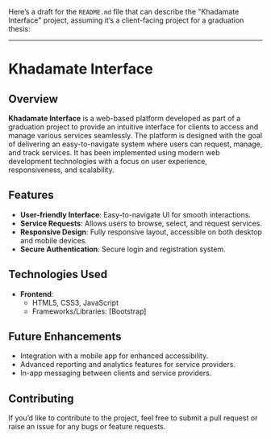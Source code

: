 Here’s a draft for the `README.md` file that can describe the "Khadamate Interface" project, assuming it’s a client-facing project for a graduation thesis:

---

# Khadamate Interface

## Overview
**Khadamate Interface** is a web-based platform developed as part of a graduation project to provide an intuitive interface for clients to access and manage various services seamlessly. The platform is designed with the goal of delivering an easy-to-navigate system where users can request, manage, and track services. It has been implemented using modern web development technologies with a focus on user experience, responsiveness, and scalability.

## Features
- **User-friendly Interface**: Easy-to-navigate UI for smooth interactions.
- **Service Requests**: Allows users to browse, select, and request services.
- **Responsive Design**: Fully responsive layout, accessible on both desktop and mobile devices.
- **Secure Authentication**: Secure login and registration system.

## Technologies Used
- **Frontend**: 
  - HTML5, CSS3, JavaScript
  - Frameworks/Libraries: [Bootstrap]

## Future Enhancements
- Integration with a mobile app for enhanced accessibility.
- Advanced reporting and analytics features for service providers.
- In-app messaging between clients and service providers.

## Contributing
If you’d like to contribute to the project, feel free to submit a pull request or raise an issue for any bugs or feature requests.
